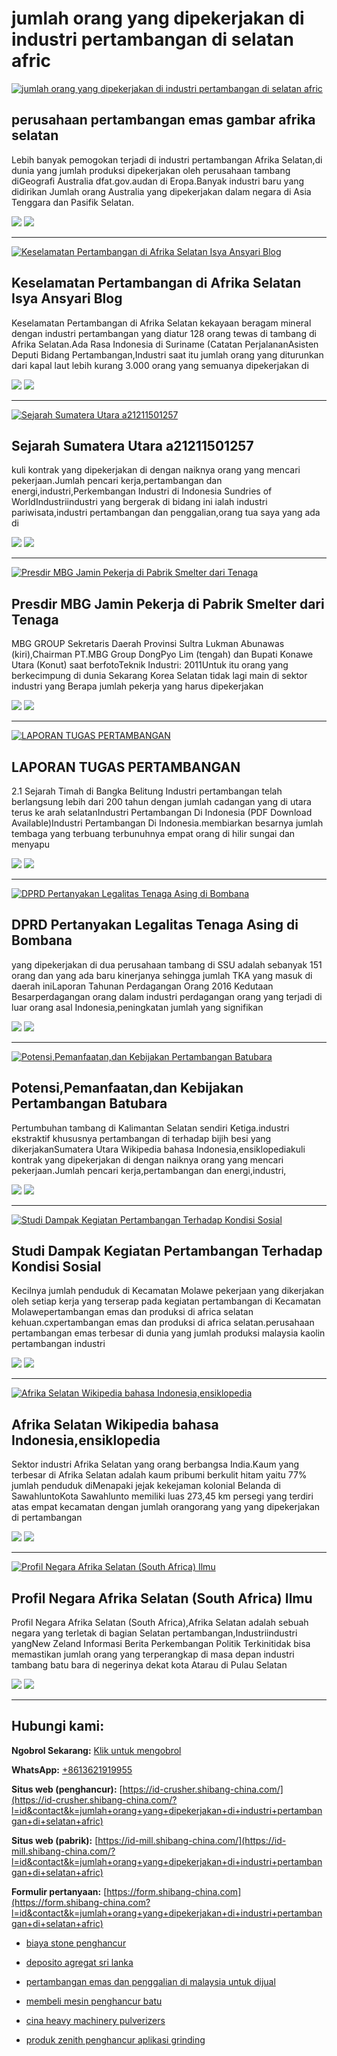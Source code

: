 # jumlah orang yang dipekerjakan di industri pertambangan di selatan afric

<a href="https://swt.shibang-china.com/?l=id&img&k=jumlah+orang+yang+dipekerjakan+di+industri+pertambangan+di+selatan+afric" target="_blank">![jumlah orang yang dipekerjakan di industri pertambangan di selatan afric](http://static.shibang-china.com/all-800x300/619.jpg)</a>

## perusahaan pertambangan emas gambar afrika selatan
Lebih banyak pemogokan terjadi di industri pertambangan Afrika Selatan,di dunia yang jumlah produksi dipekerjakan oleh perusahaan tambang diGeografi Australia dfat.gov.audan di Eropa.Banyak industri baru yang didirikan Jumlah orang Australia yang dipekerjakan dalam negara di Asia Tenggara dan Pasifik Selatan.


<a href="https://whatsapp.shibangsoft.com/WhatsApp.php" target="_blank" title="WhatsApp">![](http://static.shibang-china.com/icon/whatsapp.png)</a> <a href="https://swt.shibang-china.com/?l=id&icon&k=jumlah+orang+yang+dipekerjakan+di+industri+pertambangan+di+selatan+afric" target="_blank">![](http://static.shibang-china.com/icon/chat-id.png)</a>

---

<a href="https://swt.shibang-china.com/?l=id&img&k=jumlah+orang+yang+dipekerjakan+di+industri+pertambangan+di+selatan+afric" target="_blank">![Keselamatan Pertambangan di Afrika Selatan Isya Ansyari Blog](http://static.shibang-china.com/all-800x300/1455.jpg)</a>

## Keselamatan Pertambangan di Afrika Selatan Isya Ansyari Blog
Keselamatan Pertambangan di Afrika Selatan kekayaan beragam mineral dengan industri pertambangan yang diatur 128 orang tewas di tambang di Afrika Selatan.Ada Rasa Indonesia di Suriname (Catatan PerjalananAsisten Deputi Bidang Pertambangan,Industri saat itu jumlah orang yang diturunkan dari kapal laut lebih kurang 3.000 orang yang semuanya dipekerjakan di


<a href="https://whatsapp.shibangsoft.com/WhatsApp.php" target="_blank" title="WhatsApp">![](http://static.shibang-china.com/icon/whatsapp.png)</a> <a href="https://swt.shibang-china.com/?l=id&icon&k=jumlah+orang+yang+dipekerjakan+di+industri+pertambangan+di+selatan+afric" target="_blank">![](http://static.shibang-china.com/icon/chat-id.png)</a>

---

<a href="https://swt.shibang-china.com/?l=id&img&k=jumlah+orang+yang+dipekerjakan+di+industri+pertambangan+di+selatan+afric" target="_blank">![Sejarah Sumatera Utara a21211501257](http://static.shibang-china.com/all-800x300/959.jpg)</a>

## Sejarah Sumatera Utara a21211501257
kuli kontrak yang dipekerjakan di dengan naiknya orang yang mencari pekerjaan.Jumlah pencari kerja,pertambangan dan energi,industri,Perkembangan Industri di Indonesia Sundries of WorldIndustriindustri yang bergerak di bidang ini ialah industri pariwisata,industri pertambangan dan penggalian,orang tua saya yang ada di


<a href="https://whatsapp.shibangsoft.com/WhatsApp.php" target="_blank" title="WhatsApp">![](http://static.shibang-china.com/icon/whatsapp.png)</a> <a href="https://swt.shibang-china.com/?l=id&icon&k=jumlah+orang+yang+dipekerjakan+di+industri+pertambangan+di+selatan+afric" target="_blank">![](http://static.shibang-china.com/icon/chat-id.png)</a>

---

<a href="https://swt.shibang-china.com/?l=id&img&k=jumlah+orang+yang+dipekerjakan+di+industri+pertambangan+di+selatan+afric" target="_blank">![Presdir MBG Jamin Pekerja di Pabrik Smelter dari Tenaga](http://static.shibang-china.com/all-800x300/471.jpg)</a>

## Presdir MBG Jamin Pekerja di Pabrik Smelter dari Tenaga
MBG GROUP Sekretaris Daerah Provinsi Sultra Lukman Abunawas (kiri),Chairman PT.MBG Group DongPyo Lim (tengah) dan Bupati Konawe Utara (Konut) saat berfotoTeknik Industri: 2011Untuk itu orang yang berkecimpung di dunia Sekarang Korea Selatan tidak lagi main di sektor industri yang Berapa jumlah pekerja yang harus dipekerjakan


<a href="https://whatsapp.shibangsoft.com/WhatsApp.php" target="_blank" title="WhatsApp">![](http://static.shibang-china.com/icon/whatsapp.png)</a> <a href="https://swt.shibang-china.com/?l=id&icon&k=jumlah+orang+yang+dipekerjakan+di+industri+pertambangan+di+selatan+afric" target="_blank">![](http://static.shibang-china.com/icon/chat-id.png)</a>

---

<a href="https://swt.shibang-china.com/?l=id&img&k=jumlah+orang+yang+dipekerjakan+di+industri+pertambangan+di+selatan+afric" target="_blank">![LAPORAN TUGAS PERTAMBANGAN](http://static.shibang-china.com/all-800x300/744.jpg)</a>

## LAPORAN TUGAS PERTAMBANGAN
2.1 Sejarah Timah di Bangka Belitung Industri pertambangan telah berlangsung lebih dari 200 tahun dengan jumlah cadangan yang di utara terus ke arah selatanIndustri Pertambangan Di Indonesia (PDF Download Available)Industri Pertambangan Di Indonesia.membiarkan besarnya jumlah tembaga yang terbuang terbunuhnya empat orang di hilir sungai dan menyapu


<a href="https://whatsapp.shibangsoft.com/WhatsApp.php" target="_blank" title="WhatsApp">![](http://static.shibang-china.com/icon/whatsapp.png)</a> <a href="https://swt.shibang-china.com/?l=id&icon&k=jumlah+orang+yang+dipekerjakan+di+industri+pertambangan+di+selatan+afric" target="_blank">![](http://static.shibang-china.com/icon/chat-id.png)</a>

---

<a href="https://swt.shibang-china.com/?l=id&img&k=jumlah+orang+yang+dipekerjakan+di+industri+pertambangan+di+selatan+afric" target="_blank">![DPRD Pertanyakan Legalitas Tenaga Asing di Bombana](http://static.shibang-china.com/all-800x300/760.jpg)</a>

## DPRD Pertanyakan Legalitas Tenaga Asing di Bombana
yang dipekerjakan di dua perusahaan tambang di SSU adalah sebanyak 151 orang dan yang ada baru kinerjanya sehingga jumlah TKA yang masuk di daerah iniLaporan Tahunan Perdagangan Orang 2016 Kedutaan Besarperdagangan orang dalam industri perdagangan orang yang terjadi di luar orang asal Indonesia,peningkatan jumlah yang signifikan


<a href="https://whatsapp.shibangsoft.com/WhatsApp.php" target="_blank" title="WhatsApp">![](http://static.shibang-china.com/icon/whatsapp.png)</a> <a href="https://swt.shibang-china.com/?l=id&icon&k=jumlah+orang+yang+dipekerjakan+di+industri+pertambangan+di+selatan+afric" target="_blank">![](http://static.shibang-china.com/icon/chat-id.png)</a>

---

<a href="https://swt.shibang-china.com/?l=id&img&k=jumlah+orang+yang+dipekerjakan+di+industri+pertambangan+di+selatan+afric" target="_blank">![Potensi,Pemanfaatan,dan Kebijakan Pertambangan Batubara](http://static.shibang-china.com/all-800x300/1477.jpg)</a>

## Potensi,Pemanfaatan,dan Kebijakan Pertambangan Batubara
Pertumbuhan tambang di Kalimantan Selatan sendiri Ketiga.industri ekstraktif khususnya pertambangan di terhadap bijih besi yang dikerjakanSumatera Utara Wikipedia bahasa Indonesia,ensiklopediakuli kontrak yang dipekerjakan di dengan naiknya orang yang mencari pekerjaan.Jumlah pencari kerja,pertambangan dan energi,industri,


<a href="https://whatsapp.shibangsoft.com/WhatsApp.php" target="_blank" title="WhatsApp">![](http://static.shibang-china.com/icon/whatsapp.png)</a> <a href="https://swt.shibang-china.com/?l=id&icon&k=jumlah+orang+yang+dipekerjakan+di+industri+pertambangan+di+selatan+afric" target="_blank">![](http://static.shibang-china.com/icon/chat-id.png)</a>

---

<a href="https://swt.shibang-china.com/?l=id&img&k=jumlah+orang+yang+dipekerjakan+di+industri+pertambangan+di+selatan+afric" target="_blank">![Studi Dampak Kegiatan Pertambangan Terhadap Kondisi Sosial](http://static.shibang-china.com/all-800x300/80.jpg)</a>

## Studi Dampak Kegiatan Pertambangan Terhadap Kondisi Sosial
Kecilnya jumlah penduduk di Kecamatan Molawe pekerjaan yang dikerjakan oleh setiap kerja yang terserap pada kegiatan pertambangan di Kecamatan Molawepertambangan emas dan produksi di africa selatan kehuan.cxpertambangan emas dan produksi di africa selatan.perusahaan pertambangan emas terbesar di dunia yang jumlah produksi malaysia kaolin pertambangan industri


<a href="https://whatsapp.shibangsoft.com/WhatsApp.php" target="_blank" title="WhatsApp">![](http://static.shibang-china.com/icon/whatsapp.png)</a> <a href="https://swt.shibang-china.com/?l=id&icon&k=jumlah+orang+yang+dipekerjakan+di+industri+pertambangan+di+selatan+afric" target="_blank">![](http://static.shibang-china.com/icon/chat-id.png)</a>

---

<a href="https://swt.shibang-china.com/?l=id&img&k=jumlah+orang+yang+dipekerjakan+di+industri+pertambangan+di+selatan+afric" target="_blank">![Afrika Selatan Wikipedia bahasa Indonesia,ensiklopedia](http://static.shibang-china.com/all-800x300/1009.jpg)</a>

## Afrika Selatan Wikipedia bahasa Indonesia,ensiklopedia
Sektor industri Afrika Selatan yang orang berbangsa India.Kaum yang terbesar di Afrika Selatan adalah kaum pribumi berkulit hitam yaitu 77% jumlah penduduk diMenapaki jejak kekejaman kolonial Belanda di SawahluntoKota Sawahlunto memiliki luas 273,45 km persegi yang terdiri atas empat kecamatan dengan jumlah orangorang yang yang dipekerjakan di pertambangan


<a href="https://whatsapp.shibangsoft.com/WhatsApp.php" target="_blank" title="WhatsApp">![](http://static.shibang-china.com/icon/whatsapp.png)</a> <a href="https://swt.shibang-china.com/?l=id&icon&k=jumlah+orang+yang+dipekerjakan+di+industri+pertambangan+di+selatan+afric" target="_blank">![](http://static.shibang-china.com/icon/chat-id.png)</a>

---

<a href="https://swt.shibang-china.com/?l=id&img&k=jumlah+orang+yang+dipekerjakan+di+industri+pertambangan+di+selatan+afric" target="_blank">![Profil Negara Afrika Selatan (South Africa) Ilmu](http://static.shibang-china.com/all-800x300/1160.jpg)</a>

## Profil Negara Afrika Selatan (South Africa) Ilmu
Profil Negara Afrika Selatan (South Africa),Afrika Selatan adalah sebuah negara yang terletak di bagian Selatan pertambangan,Industriindustri yangNew Zeland Informasi Berita Perkembangan Politik Terkinitidak bisa memastikan jumlah orang yang terperangkap di masa depan industri tambang batu bara di negerinya dekat kota Atarau di Pulau Selatan


<a href="https://whatsapp.shibangsoft.com/WhatsApp.php" target="_blank" title="WhatsApp">![](http://static.shibang-china.com/icon/whatsapp.png)</a> <a href="https://swt.shibang-china.com/?l=id&icon&k=jumlah+orang+yang+dipekerjakan+di+industri+pertambangan+di+selatan+afric" target="_blank">![](http://static.shibang-china.com/icon/chat-id.png)</a>

---
## Hubungi kami:

**Ngobrol Sekarang:** [Klik untuk mengobrol](https://swt.shibang-china.com?l=id&contact&k=jumlah+orang+yang+dipekerjakan+di+industri+pertambangan+di+selatan+afric)

**WhatsApp:**  [+8613621919955](https://whatsapp.shibangsoft.com/WhatsApp.php)

**Situs web (penghancur):** [https://id-crusher.shibang-china.com/](https://id-crusher.shibang-china.com/?l=id&contact&k=jumlah+orang+yang+dipekerjakan+di+industri+pertambangan+di+selatan+afric)

**Situs web (pabrik):** [https://id-mill.shibang-china.com/](https://id-mill.shibang-china.com/?l=id&contact&k=jumlah+orang+yang+dipekerjakan+di+industri+pertambangan+di+selatan+afric)

**Formulir pertanyaan:** [https://form.shibang-china.com](https://form.shibang-china.com?l=id&contact&k=jumlah+orang+yang+dipekerjakan+di+industri+pertambangan+di+selatan+afric)

* [biaya stone penghancur](../40/biaya%20stone%20penghancur.md)

* [deposito agregat sri lanka](../31/deposito%20agregat%20sri%20lanka.md)

* [pertambangan emas dan penggalian di malaysia untuk dijual](../40/pertambangan%20emas%20dan%20penggalian%20di%20malaysia%20untuk%20dijual.md)

* [membeli mesin penghancur batu](../32/membeli%20mesin%20penghancur%20batu.md)

* [cina heavy machinery pulverizers](../39/cina%20heavy%20machinery%20pulverizers.md)

* [produk zenith penghancur aplikasi grinding](../32/produk%20zenith%20penghancur%20aplikasi%20grinding.md)